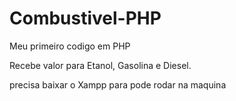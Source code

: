# Combustivel-PHP

Meu primeiro codigo em PHP


Recebe valor para Etanol, Gasolina e Diesel.

precisa baixar o Xampp para pode rodar na maquina
